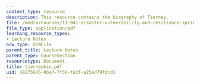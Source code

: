```yaml
---
content_type: resource
description: This resource contains the biography of Tierney.
file: /media/courses/11-941-disaster-vulnerability-and-resilience-spring-2005/482756459ba77f56fa3fa25ed79fdcd1_tierneybio.pdf
file_type: application/pdf
learning_resource_types:
- Lecture Notes
ocw_type: OCWFile
parent_title: Lecture Notes
parent_type: CourseSection
resourcetype: Document
title: tierneybio.pdf
uid: 48275645-9ba7-7f56-fa3f-a25ed79fdcd1
---
```


